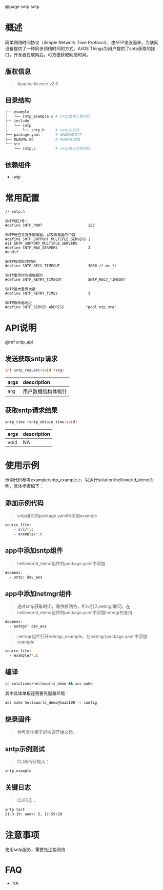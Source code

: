 @page sntp sntp

# 概述

简单网络时间协议（Simple Network Time Protocol），由NTP发展而来，为联网设备提供了一种同步网络时间的方式。AliOS Things为用户提供了sntp获取的接口，开发者在联网后，可方便获取网络时间。

## 版权信息

> Apache license v2.0

## 目录结构

```sh
├── example
│   └── sntp_example.c # sntp使用示例代码
├── include
│   └── sntp
│       └── sntp.h     # sntp头文件
├── package.yaml       # 编译配置文件
├── README.md          # README文档
└── src
    └── sntp.c         # sntp核心实现代码
```
## 依赖组件

* lwip

# 常用配置

```
// sntp.h

SNTP端口号：
#define SNTP_PORT                     123

SNTP是否支持多服务器，以及服务器的个数
#define SNTP_SUPPORT_MULTIPLE_SERVERS 1
#if SNTP_SUPPORT_MULTIPLE_SERVERS
#define SNTP_MAX_SERVERS              3
#endif

SNTP接收超时时间
#define SNTP_RECV_TIMEOUT             3000 /* ms */

SNTP重传时的接收超时
#define SNTP_RETRY_TIMEOUT            SNTP_RECV_TIMEOUT

SNTP最大重传次数
#define SNTP_RETRY_TIMES              3

SNTP服务器地址
#define SNTP_SERVER_ADDRESS          "pool.ntp.org"
```

# API说明

@ref sntp_api

## 发送获取sntp请求

```C
int sntp_request(void *arg)
```

| args | description        |
| :--- | :----------------- |
| arg  | 用户数据结构体指针 |

## 获取sntp请求结果

```C
sntp_time *sntp_obtain_time(void)
```

| args | description |
| :--- | :---------- |
| void | NA          |

# 使用示例

示例代码参考example/sntp_example.c，以运行solution/helloworld_demo为例，具体步骤如下：

## 添加示例代码

> sntp组件的package.yaml中添加example
```sh
source_file:
    - src/*.c
    - example/*.c
```
## app中添加sntp组件

> helloworld_demo组件的package.yaml中添加
```sh
depends:
  - sntp: dev_aos
```
## app中添加netmgr组件

> 通过sntp获取时间，需依赖网络，所以引入netmgr联网，在helloworld_demo组件的package.yaml中添加netmgr的支持

```sh
depends:
  - netmgr: dev_aos
```

> netmgr组件打开netmgr_example，在netmgr/package.yaml中添加example

```sh
source_file:
  - example/*.c
```

## 编译

```sh
cd solutions/helloworld_demo && aos make
```
其中具体单板还需要先配置环境：
```sh
aos make helloworld_demo@haas100 -c config
```
## 烧录固件

> 参考具体板子的快速开始文档。

## sntp示例测试

> CLI命令行输入：
```sh
sntp_example
```
## 关键日志
> CLI日志：

```sh
sntp test
21-3-19: week: 5, 17:59:20
```
# 注意事项

使用sntp服务，需要先连接网络

# FAQ

- NA
